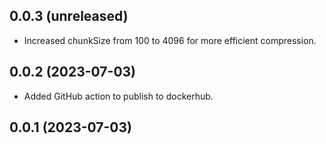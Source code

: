 ## 0.0.3 (unreleased)


- Increased chunkSize from 100 to 4096 for more efficient compression.


## 0.0.2 (2023-07-03)


- Added GitHub action to publish to dockerhub.


## 0.0.1 (2023-07-03)
